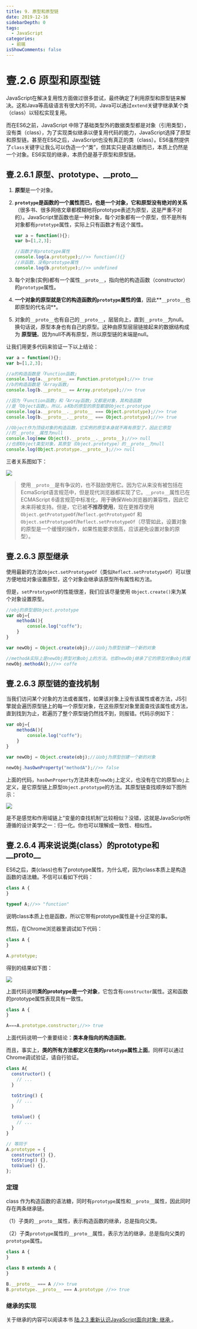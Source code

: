 ```yaml
---
title: 9. 原型和原型链
date: 2019-12-16
sidebarDepth: 0
tags:
  - JavaScript
categories:
  - 前端
isShowComments: false
---
```


# 壹.2.6 原型和原型链

JavaScript在解决复用性方面做过很多尝试，最终确定了利用原型和原型链来解决。这和Java等高级语言有很大的不同，Java可以通过`extend`关键字继承某个类（class）以轻松实现复用。

而在ES6之前，JavaScript 中除了基础类型外的数据类型都是对象（引用类型），没有类（class），为了实现类似继承以便复用代码的能力，JavaScript选择了原型和原型链。甚至在ES6之后，JavaScript也没有真正的类（class）。ES6虽然提供了`class`关键字让我么可以伪造一个“类”，但其实只是语法糖而已，本质上仍然是一个对象。ES6实现的继承，本质仍是基于原型和原型链。

## 壹.2.6.1 原型、prototype、\_\_**proto\_\_**

1. **原型**是一个对象。
2. **`prototype`是函数的一个属性而已，也是一个对象，它和原型没有绝对的关系**（很多书、很多网络文章都模糊地将prototype表述为原型，这是严重不对的）。JavaScript里函数也是一种对象，每个对象都有一个原型，但不是所有对象都有`prototype`属性，实际上只有函数才有这个属性。

   ```javascript
   var a = function(){};
   var b=[1,2,3];

   //函数才有prototype属性
   console.log(a.prototype);//>> function(){}
   //非函数，没有prototype属性
   console.log(b.prototype);//>> undefined

   ```

3. 每个对象\(实例\)都有一个属性`__proto__`，指向他的构造函数（constructor）的`prototype`属性。
4. **一个对象的原型就是它的构造函数的`prototype`属性的值**，因此**`__proto__`也即原型的代名词**。
5. 对象的`__proto__`也有自己的`__proto__`，层层向上，直到`__proto__`为null。换句话说，原型本身也有自己的原型。这种由原型层层链接起来的数据结构成为 **原型链**。因为null不再有原型，所以原型链的末端是null。

让我们用更多代码来验证一下以上结论：

```javascript
var a = function(){};
var b=[1,2,3];

//a的构造函数是「Function函数」
console.log(a.__proto__ == Function.prototype);//>> true
//b的构造函数是「Array函数」
console.log(b.__proto__ == Array.prototype);//>> true

//因为「Function函数」和「Array函数」又都是对象，其构造函数
//是「Object函数」，所以，a和b的原型的原型都是Object.prototype
console.log(a.__proto__.__proto__ === Object.prototype);//>> true
console.log(b.__proto__.__proto__ === Object.prototype);//>> true

//Object作为顶级对象的构造函数，它实例的原型本身就不再有原型了，因此它原型
//的__proto__属性为null
console.log(new Object().__proto__.__proto__);//>> null
//也即Object类型对象，其原型（Object.prototype）的__proto__为null
console.log(Object.prototype.__proto__);//>> null
```

三者关系图如下：

![](../.gitbook/assets/image%20%288%29.png)

> 使用`__proto__`是有争议的，也不鼓励使用它。因为它从来没有被包括在EcmaScript语言规范中，但是现代浏览器都实现了它。`__proto__`属性已在ECMAScript 6语言规范中标准化，用于确保Web浏览器的兼容性，因此它未来将被支持。但是，它已被**不推荐使用**，现在更推荐使用`Object.getPrototypeOf`/`Reflect.getPrototypeOf` 和`Object.setPrototypeOf`/`Reflect.setPrototypeOf`（尽管如此，设置对象的原型是一个缓慢的操作，如果性能要求很高，应该避免设置对象的原型）。

## 壹.2.6.3 原型继承

使用最新的方法`Object.setPrototypeOf`（类似`Reflect.setPrototypeOf`）可以很方便地给对象设置原型，这个对象会继承该原型所有属性和方法。

但是，`setPrototypeOf`的性能很差，我们应该尽量使用 `Object.create()`来为某个对象设置原型。

```javascript
//obj的原型是Object.prototype
var obj={
    methodA(){
        console.log("coffe");
    }
}

var newObj = Object.create(obj);//以obj为原型创建一个新的对象

//methodA实际上是newObj原型对象obj上的方法。也即newObj继承了它的原型对象obj的属性和方法。
newObj.methodA();//>> coffe
```

## 壹.2.6.3 原型链的查找机制

当我们访问某个对象的方法或者属性，如果该对象上没有该属性或者方法，JS引擎就会遍历原型链上的每一个原型对象，在这些原型对象里面查找该属性或方法，直到找到为止，若遍历了整个原型链仍然找不到，则报错。代码示例如下：

```javascript
var obj={
    methodA(){
        console.log("coffe");
    }
}

var newObj = Object.create(obj);//以obj为原型创建一个新的对象

newObj.hasOwnProperty("methodA");//>> false
```

上面的代码，`hasOwnProperty`方法并未在`newObj`上定义，也没有在它的原型`obj`上定义，是它原型链上原型`Object.prototype`的方法。其原型链查找顺序如下图所示：

![](../.gitbook/assets/image%20%287%29%20%281%29.png)

是不是感觉和作用域链上“变量的查找机制”比较相似？没错，这就是JavaScript所遵循的设计美学之一：归一化。你也可以理解成一致性、相似性。

## 壹.2.6.4 再来说说类\(class）的prototype和\_\_proto\_\_

ES6之后，类\(class\)也有了prototype属性，为什么呢，因为class本质上是构造函数的语法糖。不信可以看如下代码：

```javascript
class A {
}

typeof A;//>> "function"
```

说明class本质上也是函数，所以它带有prototype属性是十分正常的事。

然后，在Chrome浏览器里调试如下代码：

```javascript
class A {
}

A.prototype;
```

得到的结果如下图：

![](../.gitbook/assets/1.2.6.4.1.png)

上面代码说明**类的prototype是一个对象**，它包含有`constructor`属性。这和函数的prototype属性表现具有一致性。

```javascript
class A {
}

A===A.prototype.constructor;//>> true
```

上面代码说明一个重要结论：**类本身指向的构造函数**。

而且，事实上，**类的所有方法都定义在类的`prototype`属性上面**。同样可以通过Chrome调试验证，请自行验证。

```javascript
class A{
  constructor() {
    // ...
  }

  toString() {
    // ...
  }

  toValue() {
    // ...
  }
}

// 等同于
A.prototype = {
  constructor() {},
  toString() {},
  toValue() {},
};
```

### 定理

class 作为构造函数的语法糖，同时有`prototype`属性和`__proto__`属性，因此同时存在两条继承链。

（1）子类的`__proto__`属性，表示构造函数的继承，总是指向父类。

（2）子类`prototype`属性的`__proto__`属性，表示方法的继承，总是指向父类的`prototype`属性。

```javascript
class A {
}

class B extends A {
}

B.__proto__ === A //>> true
B.prototype.__proto__ === A.prototype //>> true
```

### 继承的实现

关于继承的内容可以阅读本书 [陆.2.3 重新认识JavaScript面向对象: 继承 ](../5/5.1.3.md)。

